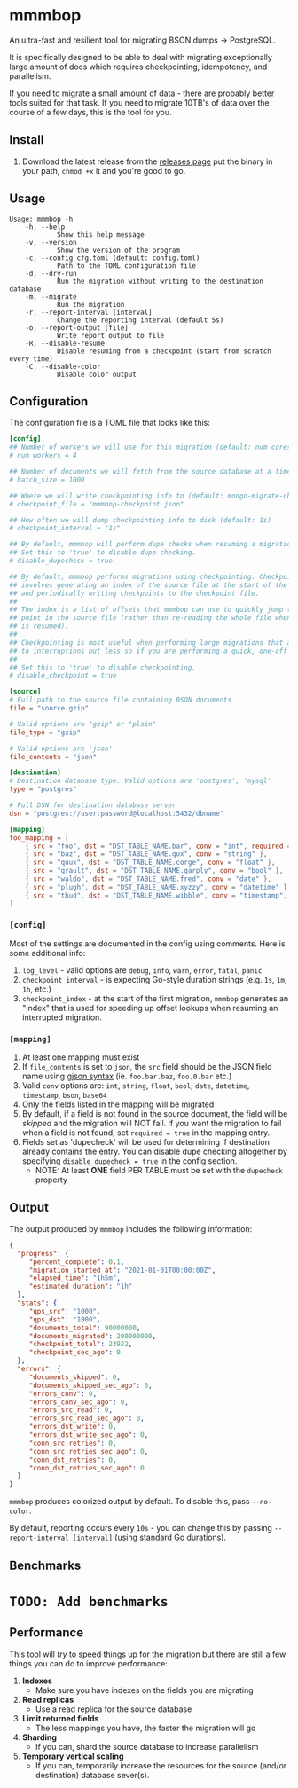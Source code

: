 mmmbop
======
An ultra-fast and resilient tool for migrating BSON dumps -> PostgreSQL.

It is specifically designed to be able to deal with migrating exceptionally large
amount of docs which requires checkpointing, idempotency, and parallelism.

If you need to migrate a small amount of data - there are probably better tools
suited for that task. If you need to migrate 10TB's of data over the course of 
a few days, this is the tool for you.

## Install
1. Download the latest release from the [releases page](https://github.com/dselans/mmmbop/releases)
put the binary in your path, `chmod +x` it and you're good to go.

## Usage
```
Usage: mmmbop -h
    -h, --help
            Show this help message
    -v, --version
            Show the version of the program
    -c, --config cfg.toml (default: config.toml)
            Path to the TOML configuration file
    -d, --dry-run
            Run the migration without writing to the destination database
    -m, --migrate
            Run the migration
    -r, --report-interval [interval]
            Change the reporting interval (default 5s)
    -o, --report-output [file]
            Write report output to file
    -R, --disable-resume
            Disable resuming from a checkpoint (start from scratch every time)
    -C, --disable-color
            Disable color output
```



## Configuration
The configuration file is a TOML file that looks like this:

```toml
[config]
## Number of workers we will use for this migration (default: num cores)
# num_workers = 4

## Number of documents we will fetch from the source database at a time (default: 1000)
# batch_size = 1000

## Where we will write checkpointing info to (default: mongo-migrate-checkpoint.json)
# checkpoint_file = "mmmbop-checkpoint.json"

## How often we will dump checkpointing info to disk (default: 1s)
# checkpoint_interval = "1s"

## By default, mmmbop will perform dupe checks when resuming a migration.
## Set this to 'true' to disable dupe checking.
# disable_dupecheck = true

## By default, mmmbop performs migrations using checkpointing. Checkpointing
## involves generating an index of the source file at the start of the migration
## and periodically writing checkpoints to the checkpoint file.
## 
## The index is a list of offsets that mmmbop can use to quickly jump to a specific
## point in the source file (rather than re-reading the whole file when a migration
## is resumed).
## 
## Checkpointing is most useful when performing large migrations that are prone
## to interruptions but less so if you are performing a quick, one-off migration.
## 
## Set this to 'true' to disable checkpointing.
# disable_checkpoint = true

[source]
# Full path to the source file containing BSON documents
file = "source.gzip"

# Valid options are "gzip" or "plain"
file_type = "gzip"

# Valid options are 'json'
file_contents = "json"

[destination]
# Destination database type. Valid options are 'postgres', 'mysql'
type = "postgres"

# Full DSN for destination database server
dsn = "postgres://user:password@localhost:5432/dbname"

[mapping]
foo_mapping = [
    { src = "foo", dst = "DST_TABLE_NAME.bar", conv = "int", required = true},
    { src = "baz", dst = "DST_TABLE_NAME.qux", conv = "string" },
    { src = "quux", dst = "DST_TABLE_NAME.corge", conv = "float" },
    { src = "grault", dst = "DST_TABLE_NAME.garply", conv = "bool" },
    { src = "waldo", dst = "DST_TABLE_NAME.fred", conv = "date" },
    { src = "plugh", dst = "DST_TABLE_NAME.xyzzy", conv = "datetime" },
    { src = "thud", dst = "DST_TABLE_NAME.wibble", conv = "timestamp", dupecheck = true } 
]
```

### `[config]`

Most of the settings are documented in the config using comments. Here is some
additional info:

1. `log_level` - valid options are `debug`, `info`, `warn`, `error`, `fatal`, `panic`
1. `checkpoint_interval` - is expecting Go-style duration strings (e.g. `1s`, `1m`, `1h`, etc.)
1. `checkpoint_index` -  at the start of the first migration, `mmmbop` generates
an "index" that is used for speeding up offset lookups when resuming an interrupted
migration.

### `[mapping]`
1. At least one mapping must exist
1. If `file_contents` is set to `json`, the `src` field should be the JSON field
name using [gjson syntax](https://github.com/tidwall/gjson) (ie. `foo.bar.baz`, 
`foo.0.bar` etc.)
1. Valid `conv` options are: `int`, `string`, `float`, `bool`, `date`, `datetime`, `timestamp`, `bson`, `base64`
1. Only the fields listed in the mapping will be migrated
1. By default, if a field is not found in the source document, the field will be
_skipped_ and the migration will NOT fail. If you want the migration to fail when
a field is not found, set `required = true` in the mapping entry.
1. Fields set as 'dupecheck' will be used for determining if destination already
contains the entry. You can disable dupe checking altogether by specifying
`disable_dupecheck = true` in the config section.
    * NOTE: At least **ONE** field PER TABLE must be set with the `dupecheck` property

## Output
The output produced by `mmmbop` includes the following information:

```json
{
  "progress": {
     "percent_complete": 0.1,
     "migration_started_at": "2021-01-01T00:00:00Z",
     "elapsed_time": "1h5m",
     "estimated_duration": "1h"
  },
  "stats": {
     "qps_src": "1000",
     "qps_dst": "1000",
     "documents_total": 90000000,
     "documents_migrated": 200000000,
     "checkpoint_total": 23922,
     "checkpoint_sec_ago": 0
  },
  "errors": {
     "documents_skipped": 0,
     "documents_skipped_sec_ago": 0,
     "errors_conv": 0,
     "errors_conv_sec_ago": 0,
     "errors_src_read": 0,
     "errors_src_read_sec_ago": 0,
     "errors_dst_write": 0,
     "errors_dst_write_sec_ago": 0,
     "conn_src_retries": 0,
     "conn_src_retries_sec_ago": 0,
     "conn_dst_retries": 0,
     "conn_dst_retries_sec_ago": 0
  }
}
```

`mmmbop` produces colorized output by default. To disable this, pass `--no-color`.

By default, reporting occurs every `10s` - you can change this by passing 
`--report-interval [interval]` ([using standard Go durations](https://pkg.go.dev/time#ParseDuration)).

## Benchmarks

# `TODO: Add benchmarks`

## Performance

This tool will _try_ to speed things up for the migration but there are still a
few things you can do to improve performance:

1. **Indexes**
    * Make sure you have indexes on the fields you are migrating
1. **Read replicas**
    * Use a read replica for the source database
1. **Limit returned fields**
    * The less mappings you have, the faster the migration will go
1. **Sharding**
    * If you can, shard the source database to increase parallelism
1. **Temporary vertical scaling**
    * If you can, temporarily increase the resources for the source (and/or destination) database sever(s).
